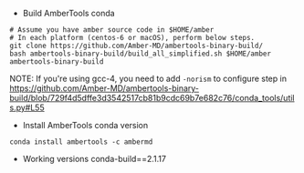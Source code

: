 - Build AmberTools conda
```
# Assume you have amber source code in $HOME/amber
# In each platform (centos-6 or macOS), perform below steps.
git clone https://github.com/Amber-MD/ambertools-binary-build/
bash ambertools-binary-build/build_all_simplified.sh $HOME/amber ambertools-binary-build
```

NOTE: If you're using gcc-4, you need to add `-norism` to configure step in https://github.com/Amber-MD/ambertools-binary-build/blob/729f4d5dffe3d3542517cb81b9cdc69b7e682c76/conda_tools/utils.py#L55
- Install AmberTools conda version
```
conda install ambertools -c ambermd
```

- Working versions
    conda-build==2.1.17
